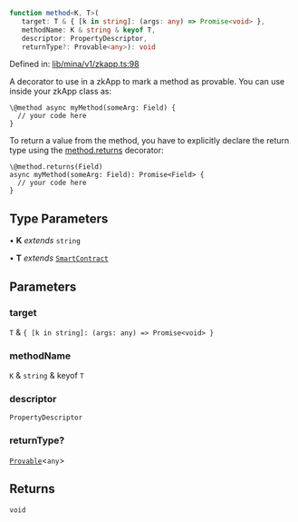```ts
function method<K, T>(
   target: T & { [k in string]: (args: any) => Promise<void> }, 
   methodName: K & string & keyof T, 
   descriptor: PropertyDescriptor, 
   returnType?: Provable<any>): void
```

Defined in: [lib/mina/v1/zkapp.ts:98](https://github.com/o1-labs/o1js/blob/89b7d1522af805d6d4c45a96d7a9cbc29a457aec/src/lib/mina/v1/zkapp.ts#L98)

A decorator to use in a zkApp to mark a method as provable.
You can use inside your zkApp class as:

```
\@method async myMethod(someArg: Field) {
  // your code here
}
```

To return a value from the method, you have to explicitly declare the return type using the [method.returns](method.md#returns) decorator:
```
\@method.returns(Field)
async myMethod(someArg: Field): Promise<Field> {
  // your code here
}
```

## Type Parameters

• **K** *extends* `string`

• **T** *extends* [`SmartContract`](../classes/SmartContract.md)

## Parameters

### target

`T` & `{ [k in string]: (args: any) => Promise<void> }`

### methodName

`K` & `string` & keyof `T`

### descriptor

`PropertyDescriptor`

### returnType?

[`Provable`](../type-aliases/Provable.md)\<`any`\>

## Returns

`void`
